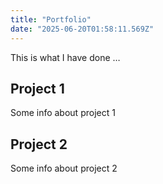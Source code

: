 ```yaml
---
title: "Portfolio"
date: "2025-06-20T01:58:11.569Z"
---
```



This is what I have done …


## Project 1

Some info about project 1


## Project 2

Some info about project 2

